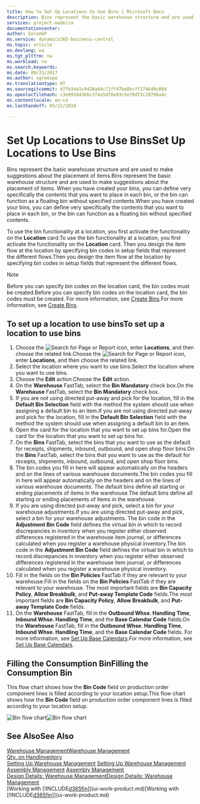 ```yaml
---
title: How to Set Up Locations to Use Bins | Microsoft Docs
description: Bins represent the basic warehouse structure and are used to make suggestions about the placement of items. When you have created your bins, you can define very specifically the contents that you want to place in each bin, or the bin can function as a floating bin without specified contents.
services: project-madeira
documentationcenter: 
author: SorenGP
ms.service: dynamics365-business-central
ms.topic: article
ms.devlang: na
ms.tgt_pltfrm: na
ms.workload: na
ms.search.keywords: 
ms.date: 09/23/2017
ms.author: sgroespe
ms.translationtype: HT
ms.sourcegitcommit: d7fb34e1c9428a64c71ff47be8bcff174649c00d
ms.openlocfilehash: c3e091843b6c2f4a5df0a93c5e70df2c20796a4c
ms.contentlocale: en-ca
ms.lasthandoff: 03/22/2018

---
```

# <a name="set-up-locations-to-use-bins"></a><span data-ttu-id="de46e-104">Set Up Locations to Use Bins</span><span class="sxs-lookup"><span data-stu-id="de46e-104">Set Up Locations to Use Bins</span></span>
<span data-ttu-id="de46e-105">Bins represent the basic warehouse structure and are used to make suggestions about the placement of items.</span><span class="sxs-lookup"><span data-stu-id="de46e-105">Bins represent the basic warehouse structure and are used to make suggestions about the placement of items.</span></span> <span data-ttu-id="de46e-106">When you have created your bins, you can define very specifically the contents that you want to place in each bin, or the bin can function as a floating bin without specified contents.</span><span class="sxs-lookup"><span data-stu-id="de46e-106">When you have created your bins, you can define very specifically the contents that you want to place in each bin, or the bin can function as a floating bin without specified contents.</span></span>  

<span data-ttu-id="de46e-107">To use the bin functionality at a location, you first activate the functionality on the **Location** card.</span><span class="sxs-lookup"><span data-stu-id="de46e-107">To use the bin functionality at a location, you first activate the functionality on the **Location** card.</span></span> <span data-ttu-id="de46e-108">Then you design the item flow at the location by specifying bin codes in setup fields that represent the different flows.</span><span class="sxs-lookup"><span data-stu-id="de46e-108">Then you design the item flow at the location by specifying bin codes in setup fields that represent the different flows.</span></span>  

> [!NOTE]  
>  <span data-ttu-id="de46e-109">Before you can specify bin codes on the location card, the bin codes must be created.</span><span class="sxs-lookup"><span data-stu-id="de46e-109">Before you can specify bin codes on the location card, the bin codes must be created.</span></span> <span data-ttu-id="de46e-110">For more information, see [Create Bins](warehouse-how-to-create-individual-bins.md).</span><span class="sxs-lookup"><span data-stu-id="de46e-110">For more information, see [Create Bins](warehouse-how-to-create-individual-bins.md).</span></span>  

## <a name="to-set-up-a-location-to-use-bins"></a><span data-ttu-id="de46e-111">To set up a location to use bins</span><span class="sxs-lookup"><span data-stu-id="de46e-111">To set up a location to use bins</span></span>  
1.  <span data-ttu-id="de46e-112">Choose the ![Search for Page or Report](media/ui-search/search_small.png "Search for Page or Report icon") icon, enter **Locations**, and then choose the related link.</span><span class="sxs-lookup"><span data-stu-id="de46e-112">Choose the ![Search for Page or Report](media/ui-search/search_small.png "Search for Page or Report icon") icon, enter **Locations**, and then choose the related link.</span></span>  
2.  <span data-ttu-id="de46e-113">Select the location where you want to use bins.</span><span class="sxs-lookup"><span data-stu-id="de46e-113">Select the location where you want to use bins.</span></span>  
3.  <span data-ttu-id="de46e-114">Choose the **Edit** action.</span><span class="sxs-lookup"><span data-stu-id="de46e-114">Choose the **Edit** action.</span></span>  
4.  <span data-ttu-id="de46e-115">On the **Warehouse** FastTab, select the **Bin Mandatory** check box.</span><span class="sxs-lookup"><span data-stu-id="de46e-115">On the **Warehouse** FastTab, select the **Bin Mandatory** check box.</span></span>  
5.  <span data-ttu-id="de46e-116">If you are not using directed put-away and pick for the location, fill in the **Default Bin Selection** field with the method the system should use when assigning a default bin to an item.</span><span class="sxs-lookup"><span data-stu-id="de46e-116">If you are not using directed put-away and pick for the location, fill in the **Default Bin Selection** field with the method the system should use when assigning a default bin to an item.</span></span>  
6.  <span data-ttu-id="de46e-117">Open the card for the location that you want to set up bins for.</span><span class="sxs-lookup"><span data-stu-id="de46e-117">Open the card for the location that you want to set up bins for.</span></span>
7.  <span data-ttu-id="de46e-118">On the **Bins** FastTab, select the bins that you want to use as the default for receipts, shipments, inbound, outbound, and open shop floor bins.</span><span class="sxs-lookup"><span data-stu-id="de46e-118">On the **Bins** FastTab, select the bins that you want to use as the default for receipts, shipments, inbound, outbound, and open shop floor bins.</span></span>  
8.  <span data-ttu-id="de46e-119">The bin codes you fill in here will appear automatically on the headers and on the lines of various warehouse documents.</span><span class="sxs-lookup"><span data-stu-id="de46e-119">The bin codes you fill in here will appear automatically on the headers and on the lines of various warehouse documents.</span></span> <span data-ttu-id="de46e-120">The default bins define all starting or ending placements of items in the warehouse.</span><span class="sxs-lookup"><span data-stu-id="de46e-120">The default bins define all starting or ending placements of items in the warehouse.</span></span>  
9.  <span data-ttu-id="de46e-121">If you are using directed put-away and pick, select a bin for your warehouse adjustments.</span><span class="sxs-lookup"><span data-stu-id="de46e-121">If you are using directed put-away and pick, select a bin for your warehouse adjustments.</span></span> <span data-ttu-id="de46e-122">The bin code in the **Adjustment Bin Code** field defines the virtual bin in which to record discrepancies in inventory when you register either observed differences registered in the warehouse item journal, or differences calculated when you register a warehouse physical inventory.</span><span class="sxs-lookup"><span data-stu-id="de46e-122">The bin code in the **Adjustment Bin Code** field defines the virtual bin in which to record discrepancies in inventory when you register either observed differences registered in the warehouse item journal, or differences calculated when you register a warehouse physical inventory.</span></span>  
10. <span data-ttu-id="de46e-123">Fill in the fields on the **Bin Policies** FastTab if they are relevant to your warehouse.</span><span class="sxs-lookup"><span data-stu-id="de46e-123">Fill in the fields on the **Bin Policies** FastTab if they are relevant to your warehouse.</span></span> <span data-ttu-id="de46e-124">The most important fields are **Bin Capacity Policy**, **Allow Breakbulk**, and **Put-away Template Code** fields.</span><span class="sxs-lookup"><span data-stu-id="de46e-124">The most important fields are **Bin Capacity Policy**, **Allow Breakbulk**, and **Put-away Template Code** fields.</span></span>  
11. <span data-ttu-id="de46e-125">On the **Warehouse** FastTab, fill in the **Outbound Whse. Handling Time**, **Inbound Whse. Handling Time**, and the **Base Calendar Code** fields.</span><span class="sxs-lookup"><span data-stu-id="de46e-125">On the **Warehouse** FastTab, fill in the **Outbound Whse. Handling Time**, **Inbound Whse. Handling Time**, and the **Base Calendar Code** fields.</span></span> <span data-ttu-id="de46e-126">For more information, see [Set Up Base Calendars](across-how-to-assign-base-calendars.md).</span><span class="sxs-lookup"><span data-stu-id="de46e-126">For more information, see [Set Up Base Calendars](across-how-to-assign-base-calendars.md).</span></span>

## <a name="filling-the-consumption-bin"></a><span data-ttu-id="de46e-127">Filling the Consumption Bin</span><span class="sxs-lookup"><span data-stu-id="de46e-127">Filling the Consumption Bin</span></span>
<span data-ttu-id="de46e-128">This flow chart shows how the **Bin Code** field on production order component lines is filled according to your location setup.</span><span class="sxs-lookup"><span data-stu-id="de46e-128">This flow chart shows how the **Bin Code** field on production order component lines is filled according to your location setup.</span></span>

<span data-ttu-id="de46e-129">![Bin flow chart](media/binflow.png "BinFlow")</span><span class="sxs-lookup"><span data-stu-id="de46e-129">![Bin flow chart](media/binflow.png "BinFlow")</span></span>  

## <a name="see-also"></a><span data-ttu-id="de46e-130">See Also</span><span class="sxs-lookup"><span data-stu-id="de46e-130">See Also</span></span>
[<span data-ttu-id="de46e-131">Warehouse Management</span><span class="sxs-lookup"><span data-stu-id="de46e-131">Warehouse Management</span></span>](warehouse-manage-warehouse.md)  
[<span data-ttu-id="de46e-132">Qty. on Hand</span><span class="sxs-lookup"><span data-stu-id="de46e-132">Inventory</span></span>](inventory-manage-inventory.md)  
<span data-ttu-id="de46e-133">[Setting Up Warehouse Management](warehouse-setup-warehouse.md)   </span><span class="sxs-lookup"><span data-stu-id="de46e-133">[Setting Up Warehouse Management](warehouse-setup-warehouse.md)   </span></span>  
<span data-ttu-id="de46e-134">[Assembly Management](assembly-assemble-items.md)  </span><span class="sxs-lookup"><span data-stu-id="de46e-134">[Assembly Management](assembly-assemble-items.md)  </span></span>  
[<span data-ttu-id="de46e-135">Design Details: Warehouse Management</span><span class="sxs-lookup"><span data-stu-id="de46e-135">Design Details: Warehouse Management</span></span>](design-details-warehouse-management.md)  
<span data-ttu-id="de46e-136">[Working with [!INCLUDE[d365fin](includes/d365fin_md.md)]](ui-work-product.md)</span><span class="sxs-lookup"><span data-stu-id="de46e-136">[Working with [!INCLUDE[d365fin](includes/d365fin_md.md)]](ui-work-product.md)</span></span>


